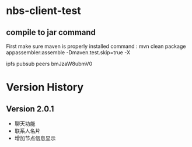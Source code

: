 # nbs-client-test

## compile to jar command
First make sure maven is properly installed
command :
mvn clean package appassembler:assemble -Dmaven.test.skip=true -X

ipfs pubsub peers bmJzaW8ubmV0 
# Version History
## Version 2.0.1
  - 聊天功能
  - 联系人名片
  - 增加节点信息显示
